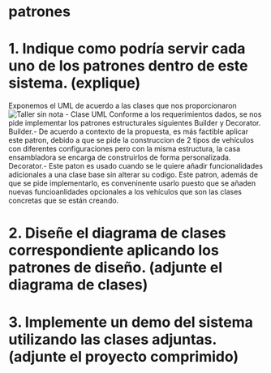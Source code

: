 # patrones
# 1. Indique como podría servir cada uno de los patrones dentro de este sistema. (explique)
Exponemos el UML de acuerdo a las clases que nos proporcionaron
![Taller sin nota - Clase UML](https://user-images.githubusercontent.com/8119854/125873373-b094be5a-5fd6-41da-a8ed-cfc913f74326.jpeg)
Conforme a los requerimientos dados, se nos pide implementar los patrones estructurales siguientes Builder y Decorator.
Builder.- De acuerdo a contexto de la propuesta, es más factible aplicar este patron, debido a que se pide la construccion de 2 tipos de vehículos con diferentes configuraciones pero con la misma estructura, la casa ensambladora se encarga de construirlos de forma personalizada.
Decorator.- Este paton es usado cuando se le quiere añadir funcionalidades adicionales a una clase base sin alterar su codigo. Este patron, además de que se pide implementarlo, es conveninente usarlo puesto que se añaden nuevas funcioanlidades opcionales a los vehículos que son las clases concretas que se están creando.

# 2. Diseñe el diagrama de clases correspondiente aplicando los patrones de diseño. (adjunte el diagrama de clases)


# 3. Implemente un demo del sistema utilizando las clases adjuntas. (adjunte el proyecto comprimido)

